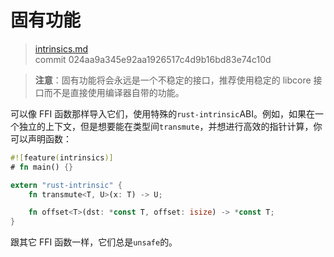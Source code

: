 # 固有功能

> [intrinsics.md](https://github.com/rust-lang/rust/blob/master/src/doc/book/intrinsics.md)
> <br>
> commit 024aa9a345e92aa1926517c4d9b16bd83e74c10d

> **注意**：固有功能将会永远是一个不稳定的接口，推荐使用稳定的 libcore 接口而不是直接使用编译器自带的功能。

可以像 FFI 函数那样导入它们，使用特殊的`rust-intrinsic`ABI。例如，如果在一个独立的上下文，但是想要能在类型间`transmute`，并想进行高效的指针计算，你可以声明函数：

```rust
#![feature(intrinsics)]
# fn main() {}

extern "rust-intrinsic" {
    fn transmute<T, U>(x: T) -> U;

    fn offset<T>(dst: *const T, offset: isize) -> *const T;
}
```

跟其它 FFI 函数一样，它们总是`unsafe`的。

